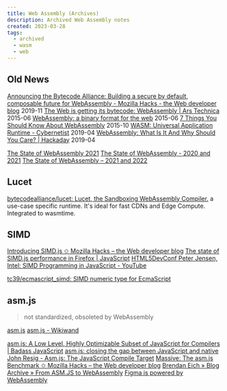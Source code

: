 ```yaml
---
title: Web Assembly (Archives)
description: Archived Web Assembly notes
created: 2023-03-28
tags:
  - archived
  - wasm
  - web
---
```


## Old News

[Announcing the Bytecode Alliance: Building a secure by default, composable future for WebAssembly - Mozilla Hacks - the Web developer blog](https://hacks.mozilla.org/2019/11/announcing-the-bytecode-alliance/) 2019-11
[The Web is getting its bytecode: WebAssembly | Ars Technica](http://arstechnica.com/information-technology/2015/06/the-web-is-getting-its-bytecode-webassembly/) 2015-06
[WebAssembly: a binary format for the web](http://www.2ality.com/2015/06/web-assembly.html) 2015-06
[7 Things You Should Know About WebAssembly](https://auth0.com/blog/2015/10/14/7-things-you-should-know-about-web-assembly) 2015-10
[WASM: Universal Application Runtime - Cybernetist](https://cybernetist.com/2019/04/25/wasm-universal-application-runtime/) 2019-04
[WebAssembly: What Is It And Why Should You Care? | Hackaday](https://hackaday.com/2019/04/04/webassembly-what-is-it-and-why-should-you-care/) 2019-04

[The State of WebAssembly 2021](https://blog.scottlogic.com/2021/06/21/state-of-wasm.html)
[The State of WebAssembly - 2020 and 2021](https://platform.uno/blog/the-state-of-webassembly-2020-and-2021/)
[The State of WebAssembly – 2021 and 2022](https://platform.uno/blog/the-state-of-webassembly-2021-and-2022/)

## Lucet

[bytecodealliance/lucet: Lucet, the Sandboxing WebAssembly Compiler.](https://github.com/bytecodealliance/lucet) a use-case specific runtime. It's ideal for fast CDNs and Edge Compute. Integrated to wasmtime.

## SIMD

[Introducing SIMD.js ✩ Mozilla Hacks – the Web developer blog](https://hacks.mozilla.org/2014/10/introducing-simd-js/)
[The state of SIMD.js performance in Firefox | JavaScript](https://blog.mozilla.org/javascript/2015/03/10/state-of-simd-js-performance-in-firefox/)
[HTML5DevConf Peter Jensen, Intel: SIMD Programming in JavaScript - YouTube](https://www.youtube.com/watch?v=CbMXkbqQBcQ)

[tc39/ecmascript_simd: SIMD numeric type for EcmaScript](https://github.com/tc39/ecmascript_simd)

## asm.js

> not standardized, obsoleted by WebAssembly

[asm.js](http://asmjs.org/)
[asm.js - Wikiwand](https://www.wikiwand.com/en/Asm.js)

[asm.js: A Low Level, Highly Optimizable Subset of JavaScript for Compilers | Badass JavaScript](http://badassjs.com/post/43420901994/asm-js-a-low-level-highly-optimizable-subset-of)
[asm.js: closing the gap between JavaScript and native](http://www.2ality.com/2013/02/asm-js.html)
[John Resig - Asm.js: The JavaScript Compile Target](http://ejohn.org/blog/asmjs-javascript-compile-target/)
[Massive: The asm.js Benchmark ✩ Mozilla Hacks – the Web developer blog](https://hacks.mozilla.org/2014/11/massive-the-asm-js-benchmark/)
[Brendan Eich » Blog Archive » From ASM.JS to WebAssembly](https://brendaneich.com/2015/06/from-asm-js-to-webassembly/)
[Figma is powered by WebAssembly](https://www.figma.com/blog/webassembly-cut-figmas-load-time-by-3x/)
